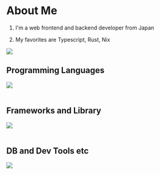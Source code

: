 # About Me

1. I'm a web frontend and backend developer from Japan

2. My favorites are Typescript, Rust, Nix

![](https://github-readme-stats.vercel.app/api/top-langs?username=ryotarofr&show_icons=true&locale=en&layout=compact)

## Programming Languages

<img src="https://skillicons.dev/icons?i=typescript,rust,nix" /> <br /><br />

## Frameworks and Library

<img src="https://skillicons.dev/icons?i=react,axum,dioxus,nixvim" /> <br /><br />

## DB and Dev Tools etc

<img src="https://skillicons.dev/icons?i=postgresql,docker,git,github,linux,aws,azure,nginx" /> <br /><br />
